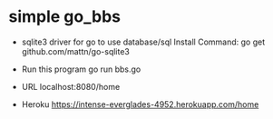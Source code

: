 # simple go_bbs 

* sqlite3 driver for go to use database/sql 
Install Command: go get github.com/mattn/go-sqlite3

* Run this program
go run bbs.go

* URL
localhost:8080/home

* Heroku
https://intense-everglades-4952.herokuapp.com/home
